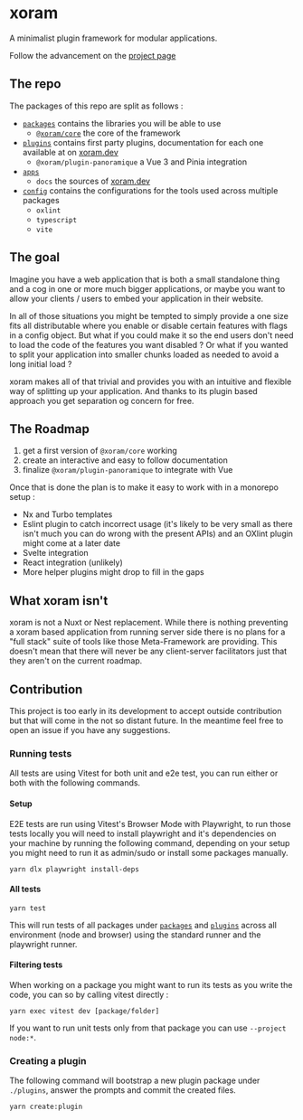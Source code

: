 # xoram

A minimalist plugin framework for modular applications.

Follow the advancement on
the [project page](https://github.com/users/Ragnar-Oock/projects/1)

## The repo

The packages of this repo are split as follows :

- [`packages`](./packages) contains the libraries you will be able to use
	- [`@xoram/core`](./packages/core)
	  the core of the framework
- [`plugins`](./plugins) contains first party plugins, documentation for each
  one available at on [xoram.dev](https://xoram.dev/plugins)
	- `@xoram/plugin-panoramique` a Vue 3 and Pinia integration
- [`apps`](./apps)
	- `docs` the sources of [xoram.dev](https://xoram.dev)
- [`config`](./config) contains the configurations for the tools used across
  multiple packages
	- `oxlint`
	- `typescript`
	- `vite`

## The goal

Imagine you have a web application that is both a small standalone thing and a
cog in one or more much bigger applications, or maybe you want to allow your
clients / users to embed your application in their website.

In all of those situations you might be tempted to simply provide a one size
fits all distributable where you enable or disable certain features with flags
in a config object. But what if you could make it so the end users don't need to
load the code of the features you want disabled ? Or what if you wanted to split
your application into smaller chunks loaded as needed to avoid a long initial
load ?

xoram makes all of that trivial and provides you with an intuitive and flexible
way of splitting up your application. And thanks to its plugin based approach
you get separation og concern for free.

## The Roadmap

1. get a first version of `@xoram/core` working
2. create an interactive and easy to follow documentation
3. finalize `@xoram/plugin-panoramique` to integrate with Vue

Once that is done the plan is to make it easy to work with in a monorepo setup :

- Nx and Turbo templates
- Eslint plugin to catch incorrect usage (it's likely to be very small as there
  isn't much you can do wrong with the present APIs) and an OXlint plugin might
  come at a later date
- Svelte integration
- React integration (unlikely)
- More helper plugins might drop to fill in the gaps

## What xoram isn't

xoram is not a Nuxt or Nest replacement. While there is nothing preventing a
xoram based application from running server side there is no plans for a "full
stack" suite of tools like those Meta-Framework are providing. This doesn't mean
that there will never be any client-server facilitators just that they aren't on
the current roadmap.

## Contribution

This project is too early in its development to accept outside contribution but
that will come in the not so distant future. In the meantime feel free to open
an issue if you have any suggestions.

### Running tests

All tests are using Vitest for both unit and e2e test, you can run either or
both with the following commands.

#### Setup

E2E tests are run using Vitest's Browser Mode with Playwright, to run those
tests locally you will need to install playwright and it's dependencies on your
machine by running the following command, depending on your setup you might need
to run it as admin/sudo or install some packages manually.

```shell
yarn dlx playwright install-deps
```

#### All tests

```shell
yarn test
```

This will run tests of all packages under [`packages`](./packages) and
[`plugins`](./plugins) across all environment (node and browser) using the
standard runner and the playwright runner.

#### Filtering tests

When working on a package you might want to run its tests as you write the code,
you can so by calling vitest directly :

```shell
yarn exec vitest dev [package/folder]
```

If you want to run unit tests only from that package you can use `--project 
node:*`.

### Creating a plugin

The following command will bootstrap a new plugin package under `./plugins`,
answer the prompts and commit the created files.

```shell
yarn create:plugin
```